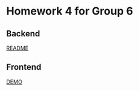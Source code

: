 # Homework 4 for Group 6

## Backend

[README](./backend/README.md)

## Frontend

[DEMO](./frontend/README.md)
